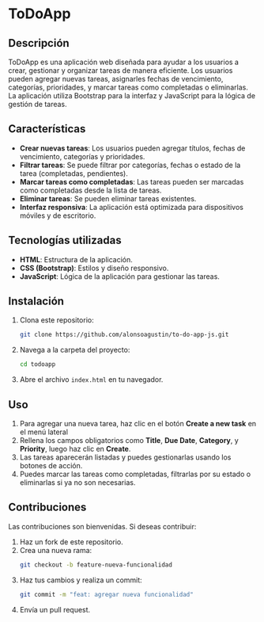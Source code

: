 # ToDoApp

## Descripción

ToDoApp es una aplicación web diseñada para ayudar a los usuarios a crear, gestionar y organizar tareas de manera eficiente. Los usuarios pueden agregar nuevas tareas, asignarles fechas de vencimiento, categorías, prioridades, y marcar tareas como completadas o eliminarlas. La aplicación utiliza Bootstrap para la interfaz y JavaScript para la lógica de gestión de tareas.

## Características

- **Crear nuevas tareas**: Los usuarios pueden agregar títulos, fechas de vencimiento, categorías y prioridades.
- **Filtrar tareas**: Se puede filtrar por categorías, fechas o estado de la tarea (completadas, pendientes).
- **Marcar tareas como completadas**: Las tareas pueden ser marcadas como completadas desde la lista de tareas.
- **Eliminar tareas**: Se pueden eliminar tareas existentes.
- **Interfaz responsiva**: La aplicación está optimizada para dispositivos móviles y de escritorio.

## Tecnologías utilizadas

- **HTML**: Estructura de la aplicación.
- **CSS (Bootstrap)**: Estilos y diseño responsivo.
- **JavaScript**: Lógica de la aplicación para gestionar las tareas.

## Instalación

1. Clona este repositorio:
   ```bash
   git clone https://github.com/alonsoagustin/to-do-app-js.git
   ```
2. Navega a la carpeta del proyecto:
   ```bash
   cd todoapp
   ```
3. Abre el archivo `index.html` en tu navegador.

## Uso

1. Para agregar una nueva tarea, haz clic en el botón **Create a new task** en el menú lateral
2. Rellena los campos obligatorios como **Title**, **Due Date**, **Category**, y **Priority**, luego haz clic en **Create**.
3. Las tareas aparecerán listadas y puedes gestionarlas usando los botones de acción.
4. Puedes marcar las tareas como completadas, filtrarlas por su estado o eliminarlas si ya no son necesarias.

## Contribuciones

Las contribuciones son bienvenidas. Si deseas contribuir:

1. Haz un fork de este repositorio.
2. Crea una nueva rama:
   ```bash
   git checkout -b feature-nueva-funcionalidad
   ```
3. Haz tus cambios y realiza un commit:
   ```bash
   git commit -m "feat: agregar nueva funcionalidad"
   ```
4. Envía un pull request.
